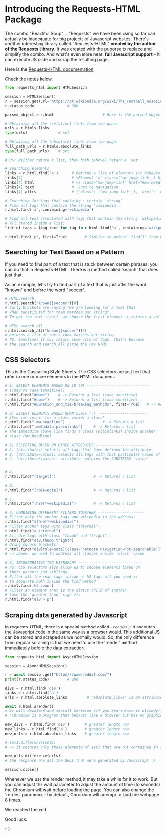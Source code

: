 # Introducing the Requests-HTML Package

The combo "Beautiful Soup" + "Requests" we have been using so far can actually be inadequate for big projects of Javascript websites. There's another interesting library called "Requests-HTML" **created by the author of the Requests Library**. It was created with the puporse to replace and simplify the combo. And what's even more neat: **full Javascript support** - it can execute JS code and scrap the resulting page.

Here is the [Requests-HTML documentation](https://docs.python-requests.org/projects/requests-html/en/latest/).

Check the notes below.

```python
from requests_html import HTMLSession

session = HTMLSession()
r = session.get(url='https://pt.wikipedia.org/wiki/The_Football_Association')
r.status_code               # 200

parsed_object = r.html                      # Here is the parsed object

# Obtaining all the (relative) links from the page:
urls = r.htmls.links
type(urls)              # set

# Obtaining all the (absolute) links from the page:
full_path_urls = r.htmls.absolute_links
type(full_path_urls)    # set

# PS: Neither return a list, they both (above) return a 'set'

# Searching elements
links = r.html.find('a')      # Returns a list of elements (it behaves like the 'find_all()' method from bs4)
links[4]                      # <Element 'a' class=('mw-jump-link',) href='#mw-head'>
links[4].html                 # <a class="mw-jump-link" href="#mw-head">Jump to navigation</a>
links[4].text                 # 'Jump to navigation'
links[4].attrs                # {'class': ('mw-jump-link',), 'href': '#mw-head'}

# Searching for tags that containg a certain 'string'
# Find all tags that contain the string 'wikipedia':
r.html.find('a', containing='wikipedia')

# Find all text associated with tags that contain the string 'wikipedia',
# all stored inside a list:
list_of_tags = [tag.text for tag in r.html.find('a', containing='wikipedia')]

r.html.find('p', first=True)        # Similar to method 'find()' from bs4
```

## Searching for Text Based on a Pattern

If you need to find part of a text that is stuck between certain phrases, you can do that in Requests-HTML. There is a method called 'search' that does just that.

As an example, let's try to find part of a text that is just after the word "known" and before the word "soccer". 

```python
# HTML.search
r.html.search("known{}soccer")[0]
# Curly brackets are saying "we are looking for a text that
# when substituted for them matches our string".
# To get the text itself, we choose the first element -> returns a valid string

# HTML.search_all
r.html.search_all("known{}soccer")[0]
# Returns a list of texts that matches our string.
# PS: Sometimes it may return some bits of tags, that's because
# the search and search_all parse the raw HTML
```

## CSS Selectors

This is the Cascading Style Sheets. The CSS selectors are just text that refer to one or more elements in the HTML document. 

```python
# 1) SELECT ELEMENTS BASED ON ID (#) ----------------------------
# (They're case sensitive!)
r.html.find("#Name")    # -> Returns a list (case sensitive)
r.html.find("#name")    # -> Returns a list (case sensitive)
r.html.find("#Duration_and_tie-breaking_methods", first=True)   # -> Returns an element

# 2) SELECT ELEMENTS BASED UPON CLASS (.) ----------------------
# (You can search for a class inside a class)
r.html.find(".mw-headline")                 # -> Returns a list
r.html.find(".metadata.plainlinks")     # -> Returns a list
# The immeadite above line finds a class (plainlinks) inside another
# class (mw-headline)

# 3) SELECTING BASED ON OTHER ATTRIBUTES -----------------------
# A. [attribute]: selects all tags that have defined the attribute
# B. [attribute=value]: selects all tags with that particular value of the attribute
# C. [attribute*=value]: attribute contains the SUBSTRING 'value'


# A. 
r.html.find("[target]")                 # -> Returns a list

# B.
r.html.find("[role=note]")              # -> Returns a list

# C.
r.html.find("[href*=wikipedia]")        # -> Returns a list

# 4) COMBINING DIFFERENT FILTERS TOGETHER ---------------------
# Filter only the anchor tags and wikipedia in the address:
r.html.find("a[href*=wikipedia]")
# Filter anchor tags with class "internal":
r.html.find("a.internal")
# All div tags with class "thumb" and "tright":
r.html.find("div.thumb.tright")
# Using square brackets:
r.html.find("div[role=note][class='hatnote navigation-not-searchable']")
# -> above: we need to address all classes inside 'class' value

# 5) INCORPORATING TAG HIERARCHY -----------------------------
# PS: CSS selectors also allow us to choose elements based on
# their parents and siblings
# Filter all the span tags inside an h2 tag: all you need is
# to separate both inside the find method
r.html.find('h2 span')
# Filter an element that is the direct child of another
# (use the 'greater than' sign >):
r.html.find("div > p")

```

## Scraping data generated by Javascript

In requests-HTML, there is a special method called `.render()`: it executes the Javascript code in the same way as a browser would. This additional JS can be stored and scraped as we normally would. So, the only difference from regular scraping is that we need to use the 'render' method immediately before the data extraction.

```python
from requests_html import AsyncHTMLSession

session = AsyncHTMLSession()

r = await session.get("https///www.reddit.com/")
print(r.status_code)        # 200

divs = r.html.find('div')
links = r.html.find('a')
urls = r.html.absolute_links         # 'absolute_links' is an attribute

await r.html.arender()
# It will download and install Chromium (if you don't have it already!)
# "Chromium is a program that behaves like a browser but has no graphical interface

new_divs = r.html.find('div')       # greater length now
new_links = r.html.find('a')        # greater length now
new_urls = r.html.absolute_links    # greater length now

# set1.difference(set2)
# -> it returns only those elements of set1 that are not contained in set2

new_urls.difference(urls)
# the response are all the URLs that were generated by Javascript :)

session.close()

```

Whenever we use the render method, it may take a while for it to work. But you can adjust the wait parameter to adjust the amount of time (to seconds) the Chromium will wait before loading the page. You can also change the 'retries' parameter - by default, Chromium will attempt to load the webpage 8 times. 

We reached the end.

Good luck. 

:-)